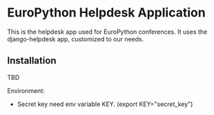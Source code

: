 EuroPython Helpdesk Application
===============================

This is the helpdesk app used for EuroPython conferences. It uses the
django-helpdesk app, customized to our needs.

Installation
------------

TBD

Environment:

 * Secret key need env variable KEY. (export KEY="secret_key")

